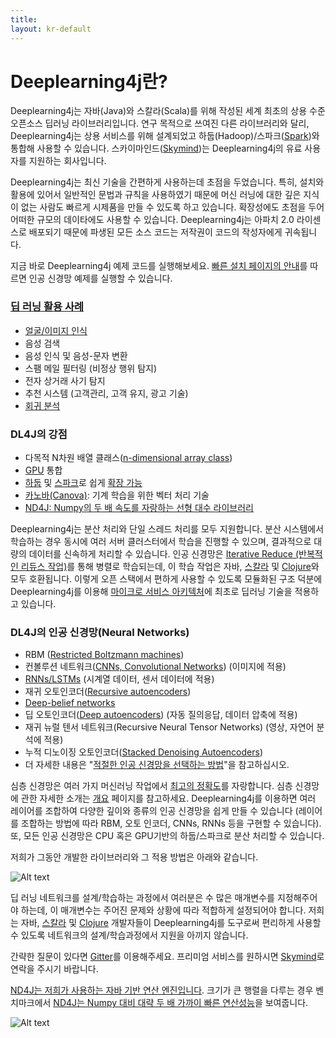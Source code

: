 ```yaml
---
title: 
layout: kr-default
---
```


# Deeplearning4j란?

Deeplearning4j는 자바(Java)와 스칼라(Scala)를 위해 작성된 세계 최초의 상용 수준 오픈소스 딥러닝 라이브러리입니다. 연구 목적으로 쓰여진 다른 라이브러리와 달리, Deeplearning4j는 상용 서비스를 위해 설계되었고 하둡(Hadoop)/스파크([Spark](../gpu_aws.html))와 통합해 사용할 수 있습니다. 스카이마인드([Skymind](http://skymind.io))는 Deeplearning4j의 유료 사용자를 지원하는 회사입니다.

Deeplearning4j는 최신 기술을 간편하게 사용하는데 초점을 두었습니다. 특히, 설치와 활용에 있어서 일반적인 문법과 규칙을 사용하였기 때문에 머신 러닝에 대한 깊은 지식이 없는 사람도 빠르게 시제품을 만들 수 있도록 하고 있습니다. 확장성에도 초점을 두어 어떠한 규모의 데이타에도 사용할 수 있습니다. Deeplearning4j는 아파치 2.0 라이센스로 배포되기 때문에 파생된 모든 소스 코드는 저작권이 코드의 작성자에게 귀속됩니다.

지금 바로 Deeplearning4j 예제 코드를 실행해보세요. [빠른 설치 페이지의 안내](http://deeplearning4j.org/quickstart.html)를 따르면 인공 신경망 예제를 실행할 수 있습니다.

### [딥 러닝 활용 사례](http://deeplearning4j.org/use_cases.html)

* [얼굴/이미지 인식](../facial-reconstruction-tutorial.html)
* 음성 검색
* 음성 인식 및 음성-문자 변환
* 스팸 메일 필터링 (비정상 행위 탐지)
* 전자 상거래 사기 탐지
* 추천 시스템 (고객관리, 고객 유지, 광고 기술)
* [회귀 분석](http://deeplearning4j.org/linear-regression.html)

### DL4J의 강점

* 다목적 N차원 배열 클래스([n-dimensional array class](http://nd4j.org/))
* [GPU](http://nd4j.org/gpu_native_backends.html) 통합
* [하둡](https://github.com/deeplearning4j/deeplearning4j/tree/master/deeplearning4j-scaleout/hadoop-yarn) 및 [스파크](http://deeplearning4j.org/gpu_aws.html)로 쉽게 [확장 가능](http://deeplearning4j.org/spark.html)
* [카노바(Canova)](http://deeplearning4j.org/canova.html): 기계 학습을 위한 벡터 처리 기술
* [ND4J: Numpy의 두 배 속도를 자랑하는 선형 대수 라이브러리](http://nd4j.org/benchmarking)

Deeplearning4j는 분산 처리와 단일 스레드 처리를 모두 지원합니다. 분산 시스템에서 학습하는 경우 동시에 여러 서버 클러스터에서 학습을 진행할 수 있으며, 결과적으로 대량의 데이터를 신속하게 처리할 수 있습니다.
인공 신경망은 [Iterative Reduce (반복적인 리듀스 작업)](http://deeplearning4j.org/iterativereduce.html)를 통해 병렬로 학습되는데, 이 학습 작업은 자바, [스칼라](http://nd4j.org/scala.html) 및 [Clojure](https://github.com/wildermuthn/d4lj-iris-example-clj/blob/master/src/dl4j_clj_example/core.clj)와 모두 호환됩니다. 이렇게 오픈 스택에서 편하게 사용할 수 있도록 모듈화된 구조 덕분에 Deeplearning4j를 이용해 [마이크로 서비스 아키텍처](http://microservices.io/patterns/microservices.html)에 최초로 딥러닝 기술을 적용하고 있습니다.

### DL4J의 인공 신경망(Neural Networks)

* RBM ([Restricted Boltzmann machines](../restrictedboltzmannmachine.html))
* 컨볼루션 네트워크([CNNs, Convolutional Networks](../convolutionalnets.html)) (이미지에 적용)
* [RNNs/LSTMs](../recurrentnetwork.html) (시계열 데이터, 센서 데이터에 적용)
* 재귀 오토인코더([Recursive autoencoders](https://github.com/deeplearning4j/deeplearning4j/blob/master/deeplearning4j-core/src/main/java/org/deeplearning4j/nn/layers/feedforward/autoencoder/recursive/RecursiveAutoEncoder.java))
* [Deep-belief networks](../deepbeliefnetwork.html)
* 딥 오토인코더([Deep autoencoders](http://deeplearning4j.org/deepautoencoder.html)) (자동 질의응답, 데이터 압축에 적용)
* 재귀 뉴럴 텐서 네트워크(Recursive Neural Tensor Networks) (영상, 자연어 분석에 적용)
* 누적 디노이징 오토인코더([Stacked Denoising Autoencoders](http://deeplearning4j.org/stackeddenoisingautoencoder.html))
* 더 자세한 내용은 "[적절한 인공 신경망을 선택하는 방법](http://deeplearning4j.org/neuralnetworktable.html)"을 참고하십시오.

심층 신경망은 여러 가지 머신러닝 작업에서 [최고의 정확도](http://deeplearning4j.org/accuracy.html)를 자랑합니다. 심층 신경망에 관한 자세한 소개는 [개요](http://deeplearning4j.org/neuralnet-overview.html) 페이지를 참고하세요. Deeplearning4j를 이용하면 여러 레이어를 조합하여 다양한 깊이와 종류의 인공 신경망을 쉽게 만들 수 있습니다 (레이어를 조합하는 방법에 따라 RBM, 오토 인코더, CNNs, RNNs 등을 구현할 수 있습니다). 또, 모든 인공 신경망은 CPU 혹은 GPU기반의 하둡/스파크로 분산 처리할 수 있습니다.

저희가 그동안 개발한 라이브러리와 그 적용 방법은 아래와 같습니다.

![Alt text](../img/schematic_overview.png)

딥 러닝 네트워크를 설계/학습하는 과정에서 여러분은 수 많은 매개변수를 지정해주어야 하는데, 이 매개변수는 주어진 문제와 상황에 따라 적합하게 설정되어야 합니다. 저희는 자바, [스칼라](https://github.com/deeplearning4j/nd4s) 및 [Clojure](https://github.com/whilo/clj-nd4j) 개발자들이 Deeplearning4j를 도구로써 편리하게 사용할 수 있도록 네트워크의 설계/학습과정에서 지원을 아끼지 않습니다.

간략한 질문이 있다면 [Gitter](https://gitter.im/deeplearning4j/deeplearning4j)를 이용해주세요. 프리미엄 서비스를 원하시면 [Skymind](http://www.skymind.io/contact/)로 연락을 주시기 바랍니다.

[ND4J는 저희가 사용하는 자바 기반 연산 엔진입니다](http://nd4j.org/). 크기가 큰 행렬을 다루는 경우 벤치마크에서 [ND4J는 Numpy 대비 대략 두 배 가까이 빠른 연산성능](http://nd4j.org/benchmarking)을 보여줍니다. <!-- Comment: BUT WHAT IS THE CONTEXT OF THESE SENTENCES? -->


![Alt text](../img/logos_8.png)
